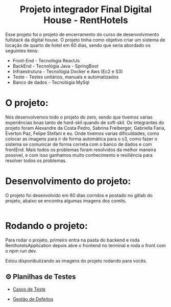 <h1 align="center"> Projeto integrador Final Digital House - RentHotels </h1>

<p>Esse projeto foi o projeto de encerramento do curso de desenvolvimento fullstack da digital house. O projeto tinha como objetivo criar um sistema de locação de quarto de hotel em 60 dias, sendo que seria abordado os seguintes itens:</p>
<ul>
  <li>Front-End - Tecnológia ReactJs</li>
  <li>BackEnd - Tecnológia Java - SpringBoot</li>
  <li>Infraestrutura - Tecnológia Docker e Aws (Ec2 e S3)</li>
  <li>Teste - Testes unitários, manuais e automatizados</li>
  <li>Banco de dados - Tecnológia MySql</li>
</ul>
<h1>O projeto:</h1>
<p>Nós desenvolvemos todo o projeto do zero, sendo que tivemos varias experiências boas tanto de hard-skil quando de soft-skil. Os integrantes do projeto foram Alexandre da Costa Pedro, Sabrina Freiberger, Gabriella Faria, Everton Paz, Felipe Stefani e eu. Onde tivemos varias dificuldades, como colocar as imagens para ir de forma automática para o s3, como fazer o sistema se comunicar de forma correta com o banco de dados e com frontEnd. Mais todos os problemas foram resolvidos da melhor maneira possivel, e com isso ganhamos muito conhecimento e resiliência para resolver todos os problemas.</p>

<h1>Desenvolvimento do projeto:</h1>
<p>O projeto foi desenvolvido em 60 dias corridos e postado no gitlab do projeto, abaixo se encontra algumas imagens dos comits.</p>
<img src="">

<h1>Rodando o projeto:</h1>
<p>Para rodar o projeto, primeiro entra na pasta do backend e roda RenthotelsApplication depois abre o frontend no terminal e roda o front com o npm run dev.</p>
<p>Estou disponibulizando as imagens do projeto rodando para vocês.</p>

## ⚙️ Planilhas de Testes

- <a href="https://docs.google.com/spreadsheets/d/1B8a0gRP_6_Xejmq4C3WGk58RJAOmlMUv/edit?usp=sharing&ouid=108882354862942027092&rtpof=true&sd=true">Casos de Teste</a>

- <a href="https://docs.google.com/spreadsheets/d/1fRQRTyX0xGItloGuiq-mmd9YQJFk2xCPYe9ZmIFbB0g/edit?usp=sharing">Gestão de Defeitos</a>
